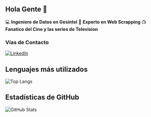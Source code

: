 ## Hola Gente 👋

:computer: **Ingeniero de Datos en Gesintel**
:pencil: **Experto en Web Scrapping**
:tv: **Fanatico del Cine y las series de Television**

### Vías de Contacto
[![LinkedIn](https://img.shields.io/badge/LinkedIn-blue?logo=linkedin&logoColor=white&style=for-the-badge)](http://linkedin.com/in/ospo)

## Lenguajes más utilizados
![Top Langs](https://github-readme-stats.vercel.app/api/top-langs/?username=OscarPoblete&theme=dark)

## Estadísticas de GitHub
![GitHub Stats](https://github-readme-stats.vercel.app/api?username=OscarPoblete&show_icons=true&count_private=true&hide=prs&theme=dark)
